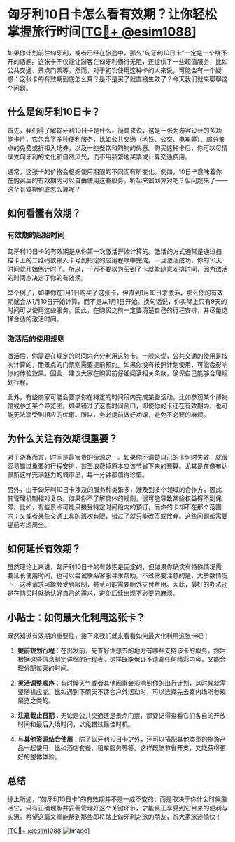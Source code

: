 # 匈牙利10日卡怎么看有效期？让你轻松掌握旅行时间[[TG💪+ @esim1088](https://t.me/s/esim1088)]

如果你计划前往匈牙利，或者已经在旅途中，那么“匈牙利10日卡”一定是一个绕不开的话题。这张卡不仅能让游客在匈牙利畅行无阻，还提供了一些超值服务，比如公共交通、景点门票等。然而，对于初次使用这种卡的人来说，可能会有一个疑惑：这张卡的有效期到底怎么算？是不是买了就直接生效了？今天我们就来聊聊这个问题。

## 什么是匈牙利10日卡？

首先，我们得了解匈牙利10日卡是什么。简单来说，这是一张为游客设计的多功能卡片，它包含了多种便利服务，比如公共交通（地铁、公交、电车等）、部分景点的免费或折扣入场券，以及一些餐饮和购物的优惠。购买这种卡后，你可以尽情享受匈牙利的文化和自然风光，而不用频繁地买票或计算交通费用。

通常，这张卡的价格会根据使用期限的不同而有所变化。例如，10日卡意味着你在购买后的有效期内可以自由使用这些服务。听起来很划算对吧？但问题来了——这个有效期到底怎么算呢？

## 如何看懂有效期？

### 有效期的起始时间

匈牙利10日卡的有效期是从你第一次激活开始计算的。激活的方式通常是通过扫描卡上的二维码或输入卡号到指定的应用程序中完成。一旦激活成功，你的10天时间就开始倒计时了。所以，千万不要以为买到了卡就能随意安排时间，因为激活的时间点决定了你的有效期。

举个例子，如果你在1月1日购买了这张卡，但直到1月10日才激活，那么你的有效期就会从1月10日开始计算，而不是从1月1日开始。换句话说，你实际上只有9天的时间可以使用这些服务。因此，在购买之前一定要清楚自己的行程安排，并尽量选择合适的激活时间。

### 激活后的使用规则

激活后，你需要在规定的时间内充分利用这张卡。一般来说，公共交通的使用是按次计算的，而景点的门票则需要提前预约。如果你没有按照计划使用，可能会影响你的体验效果。因此，建议大家在购买前仔细阅读相关条款，确保自己能够合理规划行程。

此外，有些商家可能会要求你在特定的时间段内完成某些活动，比如参观某个博物馆或参加某个导览团。如果错过了这些时间窗口，即使你的卡还在有效期内，也可能无法享受到相应的优惠。所以，务必提前做好功课，避免不必要的麻烦。

## 为什么关注有效期很重要？

对于游客而言，时间是最宝贵的资源之一。如果你不清楚自己的卡何时失效，就很容易错过重要的行程安排，甚至浪费掉原本应该节省下来的预算。尤其是在像布达佩斯这样充满魅力的城市里，每一分钟都值得珍惜。

另外，由于匈牙利10日卡涉及的服务种类繁多，涉及到多个领域的合作方，因此其管理机制相对复杂。如果你不了解具体的规则，很可能导致某些权益得不到保障。比如，有些景点可能只接受特定时间段内的预订，而你的卡却不在那个范围内；又或者某些交通工具的班次有限，错过了就只能改签或放弃。这些问题都需要提前考虑周全。

## 如何延长有效期？

虽然理论上来说，匈牙利10日卡的有效期是固定的，但如果你确实有特殊情况需要延长使用时间，也可以尝试联系客服寻求帮助。不过需要注意的是，大多数情况下，这种请求可能会受到限制，甚至可能需要额外支付费用。因此，最好的办法还是在购买时就确认好自己的需求，避免后续出现不必要的麻烦。

## 小贴士：如何最大化利用这张卡？

既然知道有效期的重要性，接下来我们就来看看如何最大化利用这张卡吧！

1. **提前规划行程**：在出发前，先查好你想去的地方有哪些支持该卡的服务，然后根据这些信息制定详细的行程表。这样既能保证不遗漏任何精彩内容，又能合理分配每天的时间。
   
2. **灵活调整顺序**：有时候天气或者其他因素会影响到你的出行计划，这时候就需要随机应变。比如遇到下雨天不适合户外活动时，可以选择先去室内场所参观展览之类的。

3. **注意截止日期**：无论是公共交通还是景点门票，都要记得查看它们各自的开放时间和最后入场时间，以免错过最佳时机。

4. **与其他资源结合使用**：除了匈牙利10日卡之外，还可以搭配其他类型的旅游产品一起使用，比如酒店套餐、租车服务等等。这样既能节省开支，又能获得更好的整体体验。

## 总结

综上所述，“匈牙利10日卡”的有效期并不是一成不变的，而是取决于你什么时候激活它。只有正确理解并妥善管理好这个关键环节，才能真正享受到它带来的便利与实惠。希望这篇文章能帮到那些即将踏上匈牙利之旅的朋友，祝大家旅途愉快！

[[TG💪+ @esim1088](https://t.me/s/esim1088) ![Image](https://i.postimg.cc/4NQfJmqS/Snipaste-2025-05-13-00-14-12.png)]